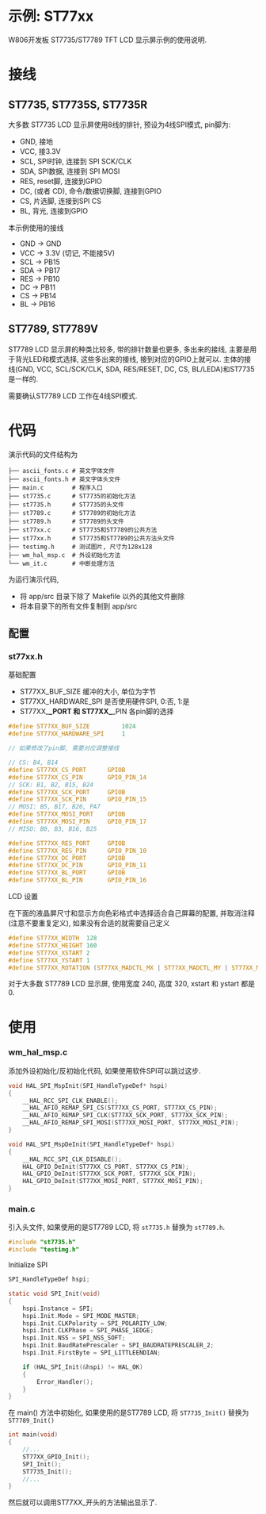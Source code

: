 # 示例: ST77xx

W806开发板 ST7735/ST7789 TFT LCD 显示屏示例的使用说明.

# 接线

## ST7735, ST7735S, ST7735R

大多数 ST7735 LCD 显示屏使用8线的排针, 预设为4线SPI模式, pin脚为: 
* GND, 接地
* VCC, 接3.3V
* SCL, SPI时钟, 连接到 SPI SCK/CLK
* SDA, SPI数据, 连接到 SPI MOSI
* RES, reset脚, 连接到GPIO
* DC,  (或者 CD), 命令/数据切换脚, 连接到GPIO
* CS,  片选脚, 连接到SPI CS
* BL,  背光, 连接到GPIO

本示例使用的接线
* GND  -> GND
* VCC  -> 3.3V (切记, 不能接5V)
* SCL  -> PB15
* SDA  -> PB17
* RES  -> PB10
* DC   -> PB11
* CS   -> PB14
* BL   -> PB16

## ST7789, ST7789V

ST7789 LCD 显示屏的种类比较多, 带的排针数量也更多, 多出来的接线, 主要是用于背光LED和模式选择, 这些多出来的接线, 接到对应的GPIO上就可以. 主体的接线(GND, VCC, SCL/SCK/CLK, SDA, RES/RESET, DC, CS, BL/LEDA)和ST7735是一样的.

需要确认ST7789 LCD 工作在4线SPI模式.

# 代码

演示代码的文件结构为
```
├── ascii_fonts.c # 英文字体文件
├── ascii_fonts.h # 英文字体头文件
├── main.c        # 程序入口
├── st7735.c      # ST7735的初始化方法
├── st7735.h      # ST7735的头文件
├── st7789.c      # ST7789的初始化方法
├── st7789.h      # ST7789的头文件
├── st77xx.c      # ST7735和ST7789的公共方法
├── st77xx.h      # ST7735和ST7789的公共方法头文件
├── testimg.h     # 测试图片, 尺寸为128x128
├── wm_hal_msp.c  # 外设初始化方法
└── wm_it.c       # 中断处理方法
```

为运行演示代码, 
* 将 app/src 目录下除了 Makefile 以外的其他文件删除
* 将本目录下的所有文件复制到 app/src

## 配置

### st77xx.h

基础配置
* ST77XX\_BUF\_SIZE 缓冲的大小, 单位为字节
* ST77XX\_HARDWARE\_SPI 是否使用硬件SPI, 0:否, 1:是
* ST77XX\_**\_PORT 和 ST77XX\_**\_PIN 各pin脚的选择
```c
#define ST77XX_BUF_SIZE         1024
#define ST77XX_HARDWARE_SPI     1

// 如果修改了pin脚, 需要对应调整接线

// CS: B4, B14
#define ST77XX_CS_PORT      GPIOB
#define ST77XX_CS_PIN       GPIO_PIN_14
// SCK: B1, B2, B15, B24
#define ST77XX_SCK_PORT     GPIOB
#define ST77XX_SCK_PIN      GPIO_PIN_15
// MOSI: B5, B17, B26, PA7
#define ST77XX_MOSI_PORT    GPIOB
#define ST77XX_MOSI_PIN     GPIO_PIN_17
// MISO: B0, B3, B16, B25

#define ST77XX_RES_PORT     GPIOB
#define ST77XX_RES_PIN      GPIO_PIN_10
#define ST77XX_DC_PORT      GPIOB
#define ST77XX_DC_PIN       GPIO_PIN_11
#define ST77XX_BL_PORT      GPIOB
#define ST77XX_BL_PIN       GPIO_PIN_16
```
LCD 设置

在下面的液晶屏尺寸和显示方向色彩格式中选择适合自己屏幕的配置, 并取消注释(注意不要重复定义), 如果没有合适的就需要自己定义
```c
#define ST77XX_WIDTH  128
#define ST77XX_HEIGHT 160
#define ST77XX_XSTART 2
#define ST77XX_YSTART 1
#define ST77XX_ROTATION (ST77XX_MADCTL_MX | ST77XX_MADCTL_MY | ST77XX_MADCTL_RGB)
```
对于大多数 ST7789 LCD 显示屏, 使用宽度 240, 高度 320, xstart 和 ystart 都是 0.

# 使用

### wm_hal_msp.c

添加外设初始化/反初始化代码, 如果使用软件SPI可以跳过这步.
```c
void HAL_SPI_MspInit(SPI_HandleTypeDef* hspi)
{
    __HAL_RCC_SPI_CLK_ENABLE();
    __HAL_AFIO_REMAP_SPI_CS(ST77XX_CS_PORT, ST77XX_CS_PIN);
    __HAL_AFIO_REMAP_SPI_CLK(ST77XX_SCK_PORT, ST77XX_SCK_PIN);
    __HAL_AFIO_REMAP_SPI_MOSI(ST77XX_MOSI_PORT, ST77XX_MOSI_PIN);
}

void HAL_SPI_MspDeInit(SPI_HandleTypeDef* hspi)
{
    __HAL_RCC_SPI_CLK_DISABLE();
    HAL_GPIO_DeInit(ST77XX_CS_PORT, ST77XX_CS_PIN);
    HAL_GPIO_DeInit(ST77XX_SCK_PORT, ST77XX_SCK_PIN);
    HAL_GPIO_DeInit(ST77XX_MOSI_PORT, ST77XX_MOSI_PIN);
}
```

### main.c

引入头文件, 如果使用的是ST7789 LCD, 将 `st7735.h` 替换为 `st7789.h`.
```c
#include "st7735.h"
#include "testimg.h"
```
Initialize SPI
```c
SPI_HandleTypeDef hspi;

static void SPI_Init(void)
{
    hspi.Instance = SPI;
    hspi.Init.Mode = SPI_MODE_MASTER;
    hspi.Init.CLKPolarity = SPI_POLARITY_LOW;
    hspi.Init.CLKPhase = SPI_PHASE_1EDGE;
    hspi.Init.NSS = SPI_NSS_SOFT;
    hspi.Init.BaudRatePrescaler = SPI_BAUDRATEPRESCALER_2;
    hspi.Init.FirstByte = SPI_LITTLEENDIAN;

    if (HAL_SPI_Init(&hspi) != HAL_OK)
    {
        Error_Handler();
    }
}
```
在 main() 方法中初始化, 如果使用的是ST7789 LCD, 将 `ST7735_Init()` 替换为 `ST7789_Init()`
```c
int main(void)
{
    //...
    ST77XX_GPIO_Init();
    SPI_Init();
    ST7735_Init();
    //...
}
```
然后就可以调用ST77XX_开头的方法输出显示了.

